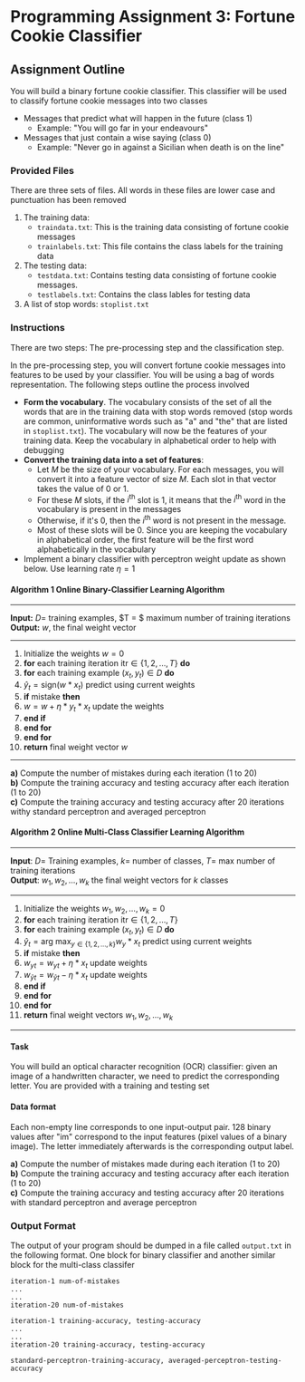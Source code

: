 # Programming Assignment 3: Fortune Cookie Classifier


## Assignment Outline
You will build a binary fortune cookie classifier. This classifier will be used to classify fortune cookie messages into two classes
- Messages that predict what will happen in the future (class 1)
    - Example: "You will go far in your endeavours"
- Messages that just contain a wise saying (class 0)
    - Example: "Never go in against a Sicilian when death is on the line"

### Provided Files
There are three sets of files. All words in these files are lower case and punctuation has been removed
1) The training data:
    - `traindata.txt`: This is the training data consisting of fortune cookie messages
    - `trainlabels.txt`: This file contains the class labels for the training data
2) The testing data:
    - `testdata.txt`: Contains testing data consisting of fortune cookie messages.
    - `testlabels.txt`: Contains the class lables for testing data
3) A list of stop words: `stoplist.txt`

### Instructions
There are two steps: The pre-processing step and the classification step. 

In the pre-processing step, you will convert fortune cookie messages into features to be used by your classifier. You will be using a bag of words representation. The following steps outline the process involved
- **Form the vocabulary**. The vocabulary consists of the set of all the words that are in the training data with stop words removed (stop words are common, uninformative words such as "a" and "the" that are listed in `stoplist.txt`). The vocabulary will now be the features of your training data. Keep the vocabulary in alphabetical order to help with debugging
- **Convert the training data into a set of features**: 
    - Let $M$ be the size of your vocabulary. For each messages, you will convert it into a feature vector of size $M$. Each slot in that vector takes the value of 0 or 1.
    -  For these $M$ slots, if the $i^{\text{th}}$ slot is 1, it means that the $i^{\text{th}}$ word in the vocabulary is present in the messages
    -  Otherwise, if it's 0, then the $i^{\text{th}}$ word is not present in the message. 
    - Most of these slots will be 0. Since you are keeping the vocabulary in alphabetical order, the first feature will be the first word alphabetically in the vocabulary
- Implement a binary classifier with perceptron weight update as shown below. Use learning rate $\eta = 1$

#### Algorithm 1 Online Binary-Classifier Learning Algorithm
***
**Input:** $D =$ training examples, $T = $ maximum number of training iterations  
**Output:** $w$, the final weight vector
***

1. Initialize the weights $w = 0$
2. **for** each training iteration $\text{itr} \in \{1, 2, \dots, T\}$ **do**
3. **for** each training example $(x_t, y_t) \in D$ **do**
4. $\hat{y}_t = \text{sign}(w * x_t)$ predict using current weights
5. **if** mistake **then**
6. $w = w + \eta * y_t * x_t$ update the weights
7. **end if**
8. **end for**
9. **end for**
10. **return** final weight vector $w$
***

**a)** Compute the number of mistakes during each iteration (1 to 20)  
**b)** Compute the training accuracy and testing accuracy after each iteration (1 to 20)  
**c)** Compute the training accuracy and testing accuracy after 20 iterations withy standard perceptron and averaged perceptron

#### Algorithm 2 Online Multi-Class Classifier Learning Algorithm
***
**Input**: $D =$ Training examples, $k =$ number of classes, $T =$ max number of training iterations  
**Output**: $w_1, w_2, \dots, w_k$ the final weight vectors for $k$ classes
***
1. Initialize the weights $w_1, w_2, \dots, w_k = 0$  
2. **for** each training iteration $\text{itr} \in \{1, 2, \dots, T\}$
3. **for** each training example $(x_t, y_t) \in D$ **do**
4. $\hat{y}_t = \text{arg max}_{y \in \{1, 2, \dots, k\}} w_y * x_t$ predict using current weights
5. **if** mistake **then**
6. $w_{yt} = w_{yt} + \eta * x_t$ update weights
7. $w_{\hat{y} t} = w_{\hat{y}t} - \eta * x_t$ update weights
8. **end if**
9. **end for**
10. **end for**
11. **return** final weight vectors $w_1, w_2, \dots, w_k$
***

#### Task
You will build an optical character recognition (OCR) classifier: given an image of a handwritten character, we need to predict the corresponding letter. You are provided with a training and testing set

#### Data format
Each non-empty line corresponds to one input-output pair. 128 binary values after "im" correspond to the input features (pixel values of a binary image). The letter immediately afterwards is the corresponding output label.

**a)** Compute the number of mistakes made during each iteration (1 to 20)  
**b)** Compute the training accuracy and testing accuracy after each iteration (1 to 20)  
**c)** Compute the training accuracy and testing accuracy after 20 iterations with standard perceptron and average perceptron

### Output Format
The output of your program should be dumped in a file called `output.txt` in the following format. One block for binary classifier and another similar block for the multi-class classifer
```
iteration-1 num-of-mistakes
...
...
iteration-20 num-of-mistakes

iteration-1 training-accuracy, testing-accuracy
...
...
iteration-20 training-accuracy, testing-accuracy

standard-perceptron-training-accuracy, averaged-perceptron-testing-accuracy
```
